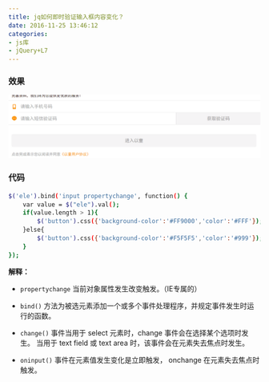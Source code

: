 ```yaml
---
title: jq如何即时验证输入框内容变化？
date: 2016-11-25 13:46:12
categories:
- js库
- jQuery+L7
---
```


### 效果
![](/assets/l7/3.gif)

<!--more-->

### 代码
``` bash
$('ele').bind('input propertychange', function() {
    var value = $("ele").val();
    if(value.length > 1){
        $('button').css({'background-color':'#FF9000','color':'#FFF'});
    }else{
        $('button').css({'background-color':'#F5F5F5','color':'#999'});
    }
});
```
**解释：**
- `propertychange` 当前对象属性发生改变触发。（IE专属的）

- `bind()`    方法为被选元素添加一个或多个事件处理程序，并规定事件发生时运行的函数。
- `change()`  事件当用于 select 元素时，change 事件会在选择某个选项时发生。
              当用于 text field 或 text area 时，该事件会在元素失去焦点时发生。

- `oninput()` 事件在元素值发生变化是立即触发， onchange 在元素失去焦点时触发。
